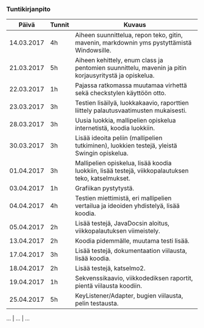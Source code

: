 
### Tuntikirjanpito
Päivä | Tunnit | Kuvaus
--------------- | ----- | ------
14.03.2017 | 4h | Aiheen suunnittelua, repon teko, gitin, mavenin, markdownin yms pystyttämistä Windowsille.
21.03.2017 | 5h | Aiheen kehittely, enum class ja pentomien suunnittelu, mavenin ja pitin korjausyritystä ja opiskelua.
22.03.2017 | 1h | Pajassa ratkomassa muutamaa virhettä sekä checkstylen käyttöön otto.
23.03.2017 | 3h | Testien lisäilyä, luokkakaavio, raporttien liittely palautusvaatimusten mukaisesti.
28.03.2017 | 3h | Uusia luokkia, mallipelien opiskelua internetistä, koodia luokkiin.
30.03.2017 | 3h | Lisää ideoita peliin (mallipelien tutkiminen), luokkien testejä, yleistä Swingin opiskelua.
01.04.2017 | 3h | Mallipelien opiskelua, lisää koodia luokkiin, lisää testejä, viikkopalautuksen teko, katselmukset.
03.04.2017 | 1h | Grafiikan pystytystä.
04.04.2017 | 4h | Testien miettimistä, eri mallipelien vertailua ja ideoiden yhdistelyä, lisää koodia.
05.04.2017 | 2h | Lisää testejä, JavaDocsin aloitus, viikkopalautuksen viimeistely.
13.04.2017 | 2h | Koodia pidemmälle, muutama testi lisää.
17.04.2017 | 3h | Lisää testejä, dokumentaation viilausta, lisää koodia.
18.04.2017 | 2h | Lisää testejä, katselmo2.
19.04.2017 | 1h | Sekvenssikaavio, viikkodediksen raportit, pientä viilausta koodiin.
25.04.2017 | 5h | KeyListener/Adapter, bugien viilausta, pelin testausta.




... | ... | ...